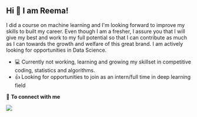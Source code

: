 ## Hi 👋 I am Reema! 

I did a course on machine learning and I'm looking forward to improve my skills to built my career. Even though I am a fresher, I assure you that I will give my best and work to my full potential so that I can contribute as much as I can towards the growth and welfare of this great brand. I am actively looking for opportunities in Data Science. 

- 💻 Currently not working, learning and growing my skillset in competitive coding, statistics and algorithms.
- 👍 Looking for opportunities to join as an intern/full time in deep learning field



<summary>🤝 <b>To connect with me</b></summary>

<p align = "center">
 
[<img src="https://img.shields.io/badge/linkedin-%230077B5.svg?&style=for-the-badge&logo=linkedin&logoColor=white" />](https://www.linkedin.com/in/tharra-reema-a9b391186/)



</p>


